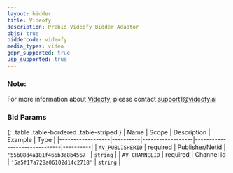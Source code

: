 ```yaml
---
layout: bidder
title: Videofy
description: Prebid Videofy Bidder Adaptor
pbjs: true
biddercode: videofy
media_types: video
gdpr_supported: true
usp_supported: true
---
```


### Note:
For more information about [Videofy](https://videofy.ai/), please contact support1@videofy.ai

### Bid Params

{: .table .table-bordered .table-striped }
| Name             | Scope    | Description      | Example                      | Type     |
|------------------|----------|------------------|------------------------------|----------|
| `AV_PUBLISHERID` | required | Publisher/Netid  | `'55b88d4a181f465b3e8b4567'` | `string` |
| `AV_CHANNELID`   | required | Channel id       | `'5a5f17a728a06102d14c2718'` | `string` |
